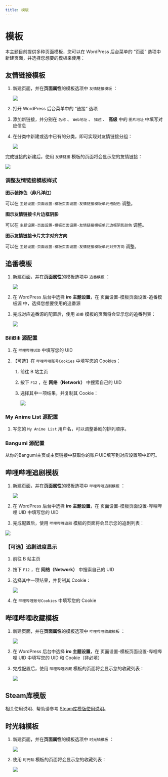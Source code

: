 ```yaml
---
title: 模版
---
```


# 模板 <Badge type="tip" text="v3.0" />

本主题目前提供多种页面模板，您可以在 WordPress 后台菜单的 “页面” 选项中新建页面，并选择您想要的模板来使用：

## 友情链接模板

1. 新建页面，并在**页面属性**的模板选项中 `友情链接模板` ：

   ![](/user-images.githubusercontent.com/28827378/233814324-3948c2cf-fe0e-4d29-81c9-4f647d2a41b3.png)

2. 打开 WordPress 后台菜单中的 “链接” 选项

3. 添加新链接，并分别在 `名称` 、 `Web地址` 、 `描述` 、 **高级** 中的 `图片地址` 中填写对应信息

4. 在分类中新建或选中已有的分类，即可实现对友情链接分组：

   ![](/user-images.githubusercontent.com/28827378/233814325-2ec42db4-a5c0-4f04-8958-0d1f3eae89d7.png)

完成链接的新建后，使用 `友情链接` 模板的页面将会显示您的友情链接：

![](https://s.nmxc.ltd/fuukei_docs/sakurairo/setting/tp-friendlinks.png)

### 调整友情链接模板样式

**图示装饰色（非凡洋红）**

可以在 `主题设置-页面设置-模板页面设置-友情链接模板单元搭配色` 调整。

**图示友情链接卡片边框阴影**

可以在 `主题设置-页面设置-模板页面设置-友情链接模板单元边框阴影颜色` 调整。

**图示友情链接卡片文字对齐方向**

可以在 `主题设置-页面设置-模板页面设置-友情链接模板单元对齐方向` 调整。

## 追番模板

1. 新建页面，并在**页面属性**的模板选项中 `追番模板` ：

   ![](/user-images.githubusercontent.com/28827378/233814320-41f45be6-9a02-4d8a-9993-5932112efd7c.png)

2. 在 WordPress 后台中选择 **iro 主题设置**，在 页面设置-模板页面设置-追番模板源 中，选择您想要使用的追番源

3. 完成对应追番源的配置后，使用 `追番` 模板的页面将会显示您的追番列表：

   ![](https://s.nmxc.ltd/fuukei_docs/sakurairo/setting/tp-animelist.png)

### BiliBili 源配置

1.  在 `哔哩哔哩UID` 中填写您的 UID

2.  【可选】在 `哔哩哔哩账号Cookies` 中填写您的 Cookies：

    1.  前往 B 站主页

    2.  按下 `F12` ，在 **网络（Network）** 中搜索自己的 UID

    3.  选择其中一项结果，并复制其 Cookie：

        ![](/user-images.githubusercontent.com/28827378/233814317-f1f6a66a-d4d3-43cb-8b1a-d50c8ecf1d31.png)

### My Anime List 源配置

1. 写您的 `My Anime List` 用户名，可以调整番剧的排列顺序。

### Bangumi 源配置

从你的Bangumi主页或主页链接中获取你的账户UID填写到对应设置项中即可。

## 哔哩哔哩追剧模板

1. 新建页面，并在**页面属性**的模板选项中 `哔哩哔哩追剧模板` ：

   ![](/user-images.githubusercontent.com/28827378/233814330-44402ea8-46b1-4f2c-94ed-dfcf6aaa3053.png)

2. 在 WordPress 后台中选择 **iro 主题设置**，在 页面设置-模板页面设置-哔哩哔哩 UID 中填写您的 UID

3. 完成配置后，使用 `哔哩哔哩追剧` 模板的页面将会显示您的追剧列表：

![](https://s.nmxc.ltd/fuukei_docs/sakurairo/setting/tp-movielist.png)

### 【可选】追剧进度显示

1.  前往 B 站主页

2.  按下 `F12` ，在 **网络（Network）** 中搜索自己的 UID

3.  选择其中一项结果，并复制其 Cookie：

    ![](/user-images.githubusercontent.com/28827378/233814317-f1f6a66a-d4d3-43cb-8b1a-d50c8ecf1d31.png)

4.  在 `哔哩哔哩账号Cookies` 中填写您的 Cookie

## 哔哩哔哩收藏模板

1. 新建页面，并在**页面属性**的模板选项中 `哔哩哔哩收藏模板` ：

   ![](/user-images.githubusercontent.com/28827378/233814323-e78d6ff1-513a-413c-8452-897b230e2a16.png)

2. 在 WordPress 后台中选择 **iro 主题设置**，在 页面设置-模板页面设置-哔哩哔哩 UID 中填写您的 UID 和 Cookie（非必填）

3. 完成配置后，使用 `哔哩哔哩收藏` 模板的页面将会显示您的收藏列表：

   ![](/user-images.githubusercontent.com/28827378/233814321-e906f6b5-f5dc-4e1e-b1bd-760a2871bec6.png)

## Steam库模版

相关使用说明、帮助请参考 [Steam库模版使用说明](/Sakurairo/Steam/)。

## 时光轴模板

1. 新建页面，并在**页面属性**的模板选项中 `时光轴模板` ：

   ![](/user-images.githubusercontent.com/28827378/233814351-e588bf51-0407-473d-b223-dc65616b309e.png)

2. 使用 `时光轴` 模板的页面将会显示您的收藏列表：

   ![](/user-images.githubusercontent.com/28827378/233814349-d7509feb-8a05-4d2f-9ff8-2176a7edf5b1.png)
